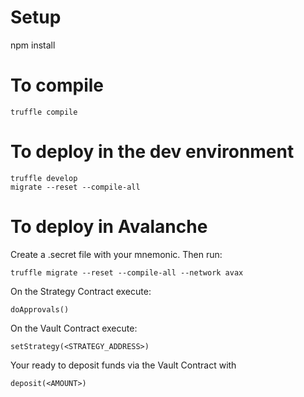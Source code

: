 # Setup

npm install

# To compile

    truffle compile

# To deploy in the dev environment

    truffle develop
    migrate --reset --compile-all

# To deploy in Avalanche

Create a .secret file with your mnemonic. Then run:

    truffle migrate --reset --compile-all --network avax

On the Strategy Contract execute:

    doApprovals()

On the Vault Contract execute:

    setStrategy(<STRATEGY_ADDRESS>)

Your ready to deposit funds via the Vault Contract with

    deposit(<AMOUNT>)